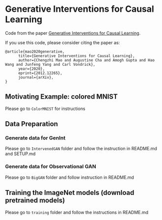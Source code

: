 # Generative Interventions for Causal Learning

Code from the paper [Generative Interventions for Causal Learning](https://arxiv.org/abs/2012.12265).

If you use this code, please consider citing the paper as:
```
@article{mao2020generative,
      title={Generative Interventions for Causal Learning}, 
      author={Chengzhi Mao and Augustine Cha and Amogh Gupta and Hao Wang and Junfeng Yang and Carl Vondrick},
      year={2020},
      eprint={2012.12265},
      journal={arXiv},      
}
```

## Motivating Example: colored MNIST
Please go to `ColorMNIST` for instructions

## Data Preparation
### Generate data for GenInt
Please go to `IntervenedGAN` folder and follow the instruction in README.md and SETUP.md

### Generate data for Observational GAN
Please go to `BigGAN` folder and follow instruction in README.md

## Training the ImageNet models (download pretrained models)
Please go to `training` folder and follow the instructions in README.md


